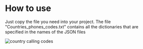 # How to use
Just copy the file you need into your project. The file "Countries_phones_codes.txt" contains all the dictionaries that are specified in the names of the JSON files

![country calling codes](https://upload.wikimedia.org/wikipedia/commons/thumb/5/55/Country_calling_codes_map.svg/1920px-Country_calling_codes_map.svg.png)
